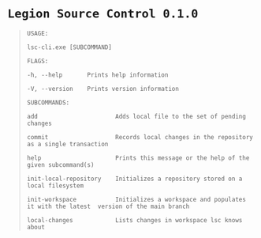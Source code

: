 # `Legion Source Control 0.1.0`

>`USAGE:`
>
>    `lsc-cli.exe [SUBCOMMAND]`
>
>
>`FLAGS:`
>
>    `-h, --help       Prints help information`
>
>    `-V, --version    Prints version information`
>
>`SUBCOMMANDS:`
>
>    `add                      Adds local file to the set of pending changes`
>
>    `commit                   Records local changes in the repository as a single
>                              transaction`
>
>    `help                     Prints this message or the help of the given subcommand(s)`
>
>    `init-local-repository    Initializes a repository stored on a local filesystem`
>
>    `init-workspace           Initializes a workspace and populates it with the latest 
>                              version of the main branch`
>
>    `local-changes            Lists changes in workspace lsc knows about`

